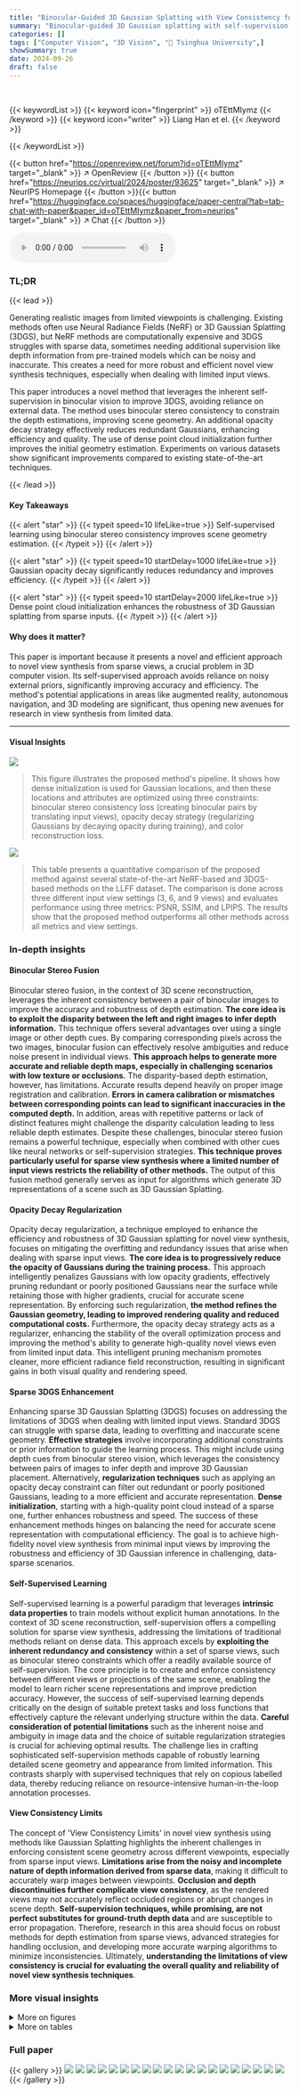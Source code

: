 ```yaml
---
title: "Binocular-Guided 3D Gaussian Splatting with View Consistency for Sparse View Synthesis"
summary: "Binocular-guided 3D Gaussian splatting with self-supervision generates high-quality novel views from sparse inputs without external priors, significantly outperforming state-of-the-art methods."
categories: []
tags: ["Computer Vision", "3D Vision", "🏢 Tsinghua University",]
showSummary: true
date: 2024-09-26
draft: false
---
```


<br>

{{< keywordList >}}
{{< keyword icon="fingerprint" >}} oTEttMIymz {{< /keyword >}}
{{< keyword icon="writer" >}} Liang Han et el. {{< /keyword >}}
 
{{< /keywordList >}}

{{< button href="https://openreview.net/forum?id=oTEttMIymz" target="_blank" >}}
↗ OpenReview
{{< /button >}}
{{< button href="https://neurips.cc/virtual/2024/poster/93625" target="_blank" >}}
↗ NeurIPS Homepage
{{< /button >}}{{< button href="https://huggingface.co/spaces/huggingface/paper-central?tab=tab-chat-with-paper&paper_id=oTEttMIymz&paper_from=neurips" target="_blank" >}}
↗ Chat
{{< /button >}}



<audio controls>
    <source src="https://ai-paper-reviewer.com/oTEttMIymz/podcast.wav" type="audio/wav">
    Your browser does not support the audio element.
</audio>


### TL;DR


{{< lead >}}

Generating realistic images from limited viewpoints is challenging. Existing methods often use Neural Radiance Fields (NeRF) or 3D Gaussian Splatting (3DGS), but NeRF methods are computationally expensive and 3DGS struggles with sparse data, sometimes needing additional supervision like depth information from pre-trained models which can be noisy and inaccurate.  This creates a need for more robust and efficient novel view synthesis techniques, especially when dealing with limited input views. 

This paper introduces a novel method that leverages the inherent self-supervision in binocular vision to improve 3DGS, avoiding reliance on external data.  The method uses binocular stereo consistency to constrain the depth estimations, improving scene geometry.  An additional opacity decay strategy effectively reduces redundant Gaussians, enhancing efficiency and quality. The use of dense point cloud initialization further improves the initial geometry estimation. Experiments on various datasets show significant improvements compared to existing state-of-the-art techniques.

{{< /lead >}}


#### Key Takeaways

{{< alert "star" >}}
{{< typeit speed=10 lifeLike=true >}} Self-supervised learning using binocular stereo consistency improves scene geometry estimation. {{< /typeit >}}
{{< /alert >}}

{{< alert "star" >}}
{{< typeit speed=10 startDelay=1000 lifeLike=true >}} Gaussian opacity decay significantly reduces redundancy and improves efficiency. {{< /typeit >}}
{{< /alert >}}

{{< alert "star" >}}
{{< typeit speed=10 startDelay=2000 lifeLike=true >}} Dense point cloud initialization enhances the robustness of 3D Gaussian splatting from sparse inputs. {{< /typeit >}}
{{< /alert >}}

#### Why does it matter?
This paper is important because it presents a novel and efficient approach to novel view synthesis from sparse views, a crucial problem in 3D computer vision.  Its self-supervised approach avoids reliance on noisy external priors, significantly improving accuracy and efficiency.  The method's potential applications in areas like augmented reality, autonomous navigation, and 3D modeling are significant, thus opening new avenues for research in view synthesis from limited data.

------
#### Visual Insights



![](https://ai-paper-reviewer.com/oTEttMIymz/figures_2_1.jpg)

> This figure illustrates the proposed method's pipeline.  It shows how dense initialization is used for Gaussian locations, and then these locations and attributes are optimized using three constraints:  binocular stereo consistency loss (creating binocular pairs by translating input views), opacity decay strategy (regularizing Gaussians by decaying opacity during training), and color reconstruction loss.





![](https://ai-paper-reviewer.com/oTEttMIymz/tables_5_1.jpg)

> This table presents a quantitative comparison of the proposed method against several state-of-the-art NeRF-based and 3DGS-based methods on the LLFF dataset.  The comparison is done across three different input view settings (3, 6, and 9 views) and evaluates performance using three metrics: PSNR, SSIM, and LPIPS. The results show that the proposed method outperforms all other methods across all metrics and view settings.





### In-depth insights


#### Binocular Stereo Fusion
Binocular stereo fusion, in the context of 3D scene reconstruction, leverages the inherent consistency between a pair of binocular images to improve the accuracy and robustness of depth estimation.  **The core idea is to exploit the disparity between the left and right images to infer depth information.**  This technique offers several advantages over using a single image or other depth cues. By comparing corresponding pixels across the two images, binocular fusion can effectively resolve ambiguities and reduce noise present in individual views.  **This approach helps to generate more accurate and reliable depth maps, especially in challenging scenarios with low texture or occlusions.** The disparity-based depth estimation, however, has limitations. Accurate results depend heavily on proper image registration and calibration.  **Errors in camera calibration or mismatches between corresponding points can lead to significant inaccuracies in the computed depth.**  In addition, areas with repetitive patterns or lack of distinct features might challenge the disparity calculation leading to less reliable depth estimates.  Despite these challenges, binocular stereo fusion remains a powerful technique, especially when combined with other cues like neural networks or self-supervision strategies. **This technique proves particularly useful for sparse view synthesis where a limited number of input views restricts the reliability of other methods.** The output of this fusion method generally serves as input for algorithms which generate 3D representations of a scene such as 3D Gaussian Splatting.

#### Opacity Decay Regularization
Opacity decay regularization, a technique employed to enhance the efficiency and robustness of 3D Gaussian splatting for novel view synthesis, focuses on mitigating the overfitting and redundancy issues that arise when dealing with sparse input views.  **The core idea is to progressively reduce the opacity of Gaussians during the training process.** This approach intelligently penalizes Gaussians with low opacity gradients, effectively pruning redundant or poorly positioned Gaussians near the surface while retaining those with higher gradients, crucial for accurate scene representation. By enforcing such regularization, **the method refines the Gaussian geometry, leading to improved rendering quality and reduced computational costs.** Furthermore, the opacity decay strategy acts as a regularizer, enhancing the stability of the overall optimization process and improving the method's ability to generate high-quality novel views even from limited input data. This intelligent pruning mechanism promotes cleaner, more efficient radiance field reconstruction, resulting in significant gains in both visual quality and rendering speed.

#### Sparse 3DGS Enhancement
Enhancing sparse 3D Gaussian Splatting (3DGS) focuses on addressing the limitations of 3DGS when dealing with limited input views.  Standard 3DGS can struggle with sparse data, leading to overfitting and inaccurate scene geometry.  **Effective strategies** involve incorporating additional constraints or prior information to guide the learning process.  This might include using depth cues from binocular stereo vision, which leverages the consistency between pairs of images to infer depth and improve 3D Gaussian placement.  Alternatively, **regularization techniques** such as applying an opacity decay constraint can filter out redundant or poorly positioned Gaussians, leading to a more efficient and accurate representation.  **Dense initialization**, starting with a high-quality point cloud instead of a sparse one, further enhances robustness and speed.  The success of these enhancement methods hinges on balancing the need for accurate scene representation with computational efficiency.  The goal is to achieve high-fidelity novel view synthesis from minimal input views by improving the robustness and efficiency of 3D Gaussian inference in challenging, data-sparse scenarios.

#### Self-Supervised Learning
Self-supervised learning is a powerful paradigm that leverages **intrinsic data properties** to train models without explicit human annotations.  In the context of 3D scene reconstruction, self-supervision offers a compelling solution for sparse view synthesis, addressing the limitations of traditional methods reliant on dense data. This approach excels by **exploiting the inherent redundancy and consistency** within a set of sparse views, such as binocular stereo constraints which offer a readily available source of self-supervision.  The core principle is to create and enforce consistency between different views or projections of the same scene, enabling the model to learn richer scene representations and improve prediction accuracy.  However, the success of self-supervised learning depends critically on the design of suitable pretext tasks and loss functions that effectively capture the relevant underlying structure within the data.  **Careful consideration of potential limitations** such as the inherent noise and ambiguity in image data and the choice of suitable regularization strategies is crucial for achieving optimal results. The challenge lies in crafting sophisticated self-supervision methods capable of robustly learning detailed scene geometry and appearance from limited information.  This contrasts sharply with supervised techniques that rely on copious labelled data, thereby reducing reliance on resource-intensive human-in-the-loop annotation processes.

#### View Consistency Limits
The concept of 'View Consistency Limits' in novel view synthesis using methods like Gaussian Splatting highlights the inherent challenges in enforcing consistent scene geometry across different viewpoints, especially from sparse input views.  **Limitations arise from the noisy and incomplete nature of depth information derived from sparse data**, making it difficult to accurately warp images between viewpoints.  **Occlusion and depth discontinuities further complicate view consistency**, as the rendered views may not accurately reflect occluded regions or abrupt changes in scene depth.  **Self-supervision techniques, while promising, are not perfect substitutes for ground-truth depth data** and are susceptible to error propagation.  Therefore, research in this area should focus on robust methods for depth estimation from sparse views, advanced strategies for handling occlusion, and developing more accurate warping algorithms to minimize inconsistencies.  Ultimately, **understanding the limitations of view consistency is crucial for evaluating the overall quality and reliability of novel view synthesis techniques**.


### More visual insights

<details>
<summary>More on figures
</summary>


![](https://ai-paper-reviewer.com/oTEttMIymz/figures_4_1.jpg)

> This figure illustrates how the opacity decay strategy works. Initially, all Gaussians have similar opacity. As the training progresses, Gaussians closer to the surface have higher opacity gradients, causing their opacity to increase. However, Gaussians further from the surface have lower opacity gradients, leading to their opacity decreasing and eventually being pruned.  This helps to filter out redundant Gaussians and refine the 3D Gaussian representation of the scene.


![](https://ai-paper-reviewer.com/oTEttMIymz/figures_5_1.jpg)

> This figure shows a visual comparison of novel view synthesis and depth rendering results on the LLFF dataset for different methods including RegNeRF, FreeNeRF, SparseNeRF, FSGS, DNGaussian, and the proposed method. The top row displays the rendered images, while the bottom row shows the corresponding depth maps.  It highlights the superior quality and accuracy of the proposed method in both image generation and depth estimation compared to existing state-of-the-art techniques.


![](https://ai-paper-reviewer.com/oTEttMIymz/figures_6_1.jpg)

> This figure compares the visual results of novel view synthesis from several state-of-the-art methods on the LLFF dataset.  Each row shows a different scene, with various methods presented side-by-side and compared to the ground truth (GT). The goal is to demonstrate the improved rendering quality and fidelity achieved by the proposed 'Ours' method compared to existing techniques. This visualization highlights the differences in rendering accuracy, especially in terms of detail preservation, noise reduction, and overall visual realism.


![](https://ai-paper-reviewer.com/oTEttMIymz/figures_7_1.jpg)

> This figure presents a visual comparison of novel view synthesis results on the Blender dataset for four different methods: FSGS, DNGaussian, the proposed method, and the ground truth.  The top row shows results for a microphone scene, while the bottom row focuses on a potted plant scene.  Red boxes highlight areas where differences between the methods are most apparent. The comparison demonstrates the superior quality and detail preservation achieved by the proposed method compared to the baselines.


![](https://ai-paper-reviewer.com/oTEttMIymz/figures_9_1.jpg)

> This figure compares depth maps generated with and without the view consistency loss. The left two images show depth maps from the 'orchids' scene of the LLFF dataset, while the right two images show depth maps from the 'leaves' scene.  In both cases, the images on the right (using view consistency loss) show a significantly improved alignment of the depth values with the actual surfaces of the objects, resulting in a much more accurate representation of the scene's 3D structure.


![](https://ai-paper-reviewer.com/oTEttMIymz/figures_9_2.jpg)

> This figure shows a comparison of novel view images and Gaussian point clouds generated using different methods.  Specifically, it highlights the impact of different initialization strategies (sparse vs. dense), and the use of an opacity decay strategy on the quality of the resulting novel views and the distribution of Gaussian points in the 3D scene.  The top row displays the rendered images, while the bottom row shows the distributions of Gaussian points.  The red boxes highlight regions of particular interest to illustrate the differences between the methods and the ground truth (GT).


![](https://ai-paper-reviewer.com/oTEttMIymz/figures_15_1.jpg)

> This figure compares the visual results of novel view synthesis and depth rendering for several scenes in the LLFF dataset using different methods: RegNeRF, FreeNeRF, SparseNeRF, FSGS, DNGaussian, and the proposed method.  The results highlight the superior quality and depth accuracy of the proposed method compared to the baselines, especially in areas with fine details and complex geometries. The ground truth (GT) images are also provided for comparison.


![](https://ai-paper-reviewer.com/oTEttMIymz/figures_15_2.jpg)

> This figure shows a visual comparison of novel view synthesis results on the LLFF dataset using 3 input views.  It compares the results of the proposed method against the DNGaussian method and the ground truth. Each row represents a different scene from the dataset, showcasing the quality of novel view generation for each approach.  The differences highlight the improved accuracy and detail preservation in the proposed method compared to the baseline.


![](https://ai-paper-reviewer.com/oTEttMIymz/figures_16_1.jpg)

> This figure shows a visual comparison of novel view images and Gaussian point clouds generated using different initialization methods. The top row shows the results of using sparse initialization, where the Gaussian point clouds are not well-distributed and artifacts are present in the novel views. The middle row shows the results of using opacity decay. The artifacts and noisy points are reduced, resulting in better quality novel views. The bottom row shows the ground truth.


![](https://ai-paper-reviewer.com/oTEttMIymz/figures_17_1.jpg)

> This figure shows a qualitative comparison of novel view synthesis results on the LLFF dataset.  The results from different methods (RegNeRF, FreeNeRF, SparseNeRF, FSGS, DNGaussian, and the proposed method) are compared to the ground truth.  The images demonstrate the ability of each method to generate realistic novel views from sparse inputs, highlighting the differences in rendering quality and the level of detail preserved.


![](https://ai-paper-reviewer.com/oTEttMIymz/figures_18_1.jpg)

> This figure shows a comparison of warped images and corresponding error maps when different source views are used for the binocular stereo consistency loss. The columns represent different source view types: shifted camera position, unseen view, and an adjacent training view. The rows display the reference image, warped image, and error map.  The experiment highlights how using a source view that is too far from the reference view or has a significant rotation, can significantly increase the error due to depth estimation inaccuracies and occlusions.


</details>




<details>
<summary>More on tables
</summary>


![](https://ai-paper-reviewer.com/oTEttMIymz/tables_6_1.jpg)
> This table presents a quantitative comparison of different novel view synthesis methods on the DTU dataset.  The methods are categorized as NeRF-based and 3DGS-based.  The table shows the performance of each method across various metrics (PSNR, SSIM, LPIPS) and different numbers of input views (3, 6, 9).  The results demonstrate that the proposed method outperforms existing methods.

![](https://ai-paper-reviewer.com/oTEttMIymz/tables_7_1.jpg)
> This table presents a quantitative comparison of different novel view synthesis methods on the Blender dataset using 8 input views.  The metrics used for comparison are PSNR, SSIM, and LPIPS. The table shows that the proposed method achieves comparable performance to state-of-the-art methods.

![](https://ai-paper-reviewer.com/oTEttMIymz/tables_8_1.jpg)
> This table presents the results of ablation studies conducted on the LLFF and DTU datasets using 3 input views.  It shows the impact of three key components of the proposed method: dense initialization, binocular stereo consistency loss (Lconsis), and opacity decay strategy.  Each row represents a different combination of these components, with a checkmark (✓) indicating inclusion and a blank indicating exclusion. The table reports the PSNR, SSIM, and LPIPS metrics for both the LLFF and DTU datasets for each configuration, allowing for a quantitative assessment of the contribution of each component.

![](https://ai-paper-reviewer.com/oTEttMIymz/tables_8_2.jpg)
> This table presents the ablation study results on the Blender dataset using 3 input views. It shows the impact of different components of the proposed method on the performance, measured by PSNR, SSIM, and LPIPS. The components evaluated are the binocular stereo consistency loss (Lconsis) and the opacity decay strategy. The results demonstrate that both components contribute positively to the performance, with the combination achieving the best results.

![](https://ai-paper-reviewer.com/oTEttMIymz/tables_16_1.jpg)
> This table presents a quantitative comparison of the performance of two different opacity regularization methods: Opacity Entropy Regularization and Opacity Decay.  The metrics used for comparison are PSNR, SSIM, and LPIPS, which are common image quality assessment metrics. The results show that Opacity Decay significantly outperforms Opacity Entropy Regularization across all three metrics.

![](https://ai-paper-reviewer.com/oTEttMIymz/tables_17_1.jpg)
> This table presents a quantitative comparison of different methods for novel view synthesis on the DTU dataset, specifically focusing on the impact of using background masks for input views. It compares the performance of DNGaussian with and without masks, and the proposed method (Ours) with and without masks, in terms of PSNR, SSIM, and LPIPS.  The results show that using masks significantly improves the performance of the proposed method.

![](https://ai-paper-reviewer.com/oTEttMIymz/tables_17_2.jpg)
> This table presents the ablation study results, showing the impact of each component of the proposed method on the LLFF and DTU datasets.  The components evaluated are dense initialization, binocular stereo consistency loss, and opacity decay.  Each row represents a different combination of these components, with a checkmark indicating its inclusion and a blank indicating its exclusion. The table shows the resulting PSNR, SSIM, and LPIPS scores for each configuration. This allows for a quantitative assessment of the contribution of each proposed component.

![](https://ai-paper-reviewer.com/oTEttMIymz/tables_18_1.jpg)
> This table presents the ablation study results on the impact of the hyperparameter dmax (the maximum distance of camera shift) on the performance of the proposed method.  The results are shown for the LLFF and DTU datasets, each with 3 input views. The PSNR, SSIM, and LPIPS metrics are reported for different values of dmax, allowing for an analysis of how this parameter affects the quality of novel view synthesis.

![](https://ai-paper-reviewer.com/oTEttMIymz/tables_18_2.jpg)
> This table presents a comparison of the performance of the proposed method using different initialization strategies for the 3D Gaussian splatting.  It compares using random initialization, a sparse initialization from SfM, and dense initializations created using LoFTR and PDCNet+.  The results are broken down by PSNR, SSIM, and LPIPS metrics for both the LLFF and DTU datasets.  The table highlights the significant impact of the chosen initialization method on the final performance of novel view synthesis.

![](https://ai-paper-reviewer.com/oTEttMIymz/tables_19_1.jpg)
> This table compares the performance of the proposed method using different source images for binocular stereo consistency.  It shows PSNR, SSIM, and LPIPS scores for the LLFF and DTU datasets, broken down by whether the source view was an adjacent training view, an unseen view, or a view generated by shifting the camera.  The 'shifted cam' approach represents the proposed method's self-supervised approach.

</details>




### Full paper

{{< gallery >}}
<img src="https://ai-paper-reviewer.com/oTEttMIymz/1.png" class="grid-w50 md:grid-w33 xl:grid-w25" />
<img src="https://ai-paper-reviewer.com/oTEttMIymz/2.png" class="grid-w50 md:grid-w33 xl:grid-w25" />
<img src="https://ai-paper-reviewer.com/oTEttMIymz/3.png" class="grid-w50 md:grid-w33 xl:grid-w25" />
<img src="https://ai-paper-reviewer.com/oTEttMIymz/4.png" class="grid-w50 md:grid-w33 xl:grid-w25" />
<img src="https://ai-paper-reviewer.com/oTEttMIymz/5.png" class="grid-w50 md:grid-w33 xl:grid-w25" />
<img src="https://ai-paper-reviewer.com/oTEttMIymz/6.png" class="grid-w50 md:grid-w33 xl:grid-w25" />
<img src="https://ai-paper-reviewer.com/oTEttMIymz/7.png" class="grid-w50 md:grid-w33 xl:grid-w25" />
<img src="https://ai-paper-reviewer.com/oTEttMIymz/8.png" class="grid-w50 md:grid-w33 xl:grid-w25" />
<img src="https://ai-paper-reviewer.com/oTEttMIymz/9.png" class="grid-w50 md:grid-w33 xl:grid-w25" />
<img src="https://ai-paper-reviewer.com/oTEttMIymz/10.png" class="grid-w50 md:grid-w33 xl:grid-w25" />
<img src="https://ai-paper-reviewer.com/oTEttMIymz/11.png" class="grid-w50 md:grid-w33 xl:grid-w25" />
<img src="https://ai-paper-reviewer.com/oTEttMIymz/12.png" class="grid-w50 md:grid-w33 xl:grid-w25" />
<img src="https://ai-paper-reviewer.com/oTEttMIymz/13.png" class="grid-w50 md:grid-w33 xl:grid-w25" />
<img src="https://ai-paper-reviewer.com/oTEttMIymz/14.png" class="grid-w50 md:grid-w33 xl:grid-w25" />
<img src="https://ai-paper-reviewer.com/oTEttMIymz/15.png" class="grid-w50 md:grid-w33 xl:grid-w25" />
<img src="https://ai-paper-reviewer.com/oTEttMIymz/16.png" class="grid-w50 md:grid-w33 xl:grid-w25" />
<img src="https://ai-paper-reviewer.com/oTEttMIymz/17.png" class="grid-w50 md:grid-w33 xl:grid-w25" />
<img src="https://ai-paper-reviewer.com/oTEttMIymz/18.png" class="grid-w50 md:grid-w33 xl:grid-w25" />
<img src="https://ai-paper-reviewer.com/oTEttMIymz/19.png" class="grid-w50 md:grid-w33 xl:grid-w25" />
<img src="https://ai-paper-reviewer.com/oTEttMIymz/20.png" class="grid-w50 md:grid-w33 xl:grid-w25" />
{{< /gallery >}}
